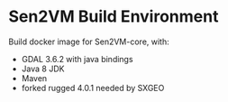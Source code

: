 # Sen2VM Build Environment

Build docker image for Sen2VM-core, with:
* GDAL 3.6.2 with java bindings
* Java 8 JDK
* Maven
* forked rugged 4.0.1 needed by SXGEO
